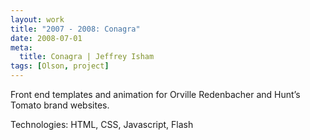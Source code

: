 ```yaml
---
layout: work
title: "2007 - 2008: Conagra"
date: 2008-07-01
meta:
  title: Conagra | Jeffrey Isham
tags: [Olson, project]
---
```


<p>Front end templates and animation for Orville Redenbacher and Hunt’s Tomato brand websites.</p>
<p class="small">Technologies: HTML, CSS, Javascript, Flash</p>
